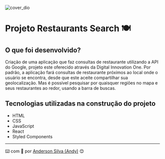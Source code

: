 ![cover_dio](https://user-images.githubusercontent.com/52717632/130488332-fe252ead-e0f3-4ab6-b748-5085a2f36b9a.jpg)
# Projeto Restaurants Search :plate_with_cutlery:

## O que foi desenvolvido?
Criação de uma aplicação que faz consultas de restaurante utilizando a API do Google, projeto este oferecido através da Digital Innovation One. Por padrão, a aplicação fará consultas de restaurante próximos ao local onde o usuário se encontra, desde que este aceite compartilhar sua geolocalização. Mas é possível pesquisar por quaisquer regiões no mapa e seus restaurantes ao redor, usando a barra de buscas.

## Tecnologias utilizadas na construção do projeto
- HTML
- CSS
- JavaScript
- React
- Styled Components

---
:keyboard: com :purple_heart: por [Anderson Silva (Andy)](https://www.linkedin.com/in/andssilva/) 😊
